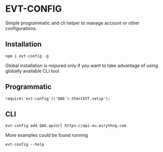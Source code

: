 # EVT-CONFIG

Simple programmatic and cli helper to manage account or other configurations.

## Installation

```
npm i evt-config -g
```
Global installation is reqiured only if you want to take advantage of using globally available CLI tool.

## Programmatic

```
require('evt-config')('QA6').then(EVT.setup');
```

## CLI

```
evt-config add QA6.apiUrl https://api-eu.evrythng.com
```
More examples could be found running
```
evt-config --help
```
